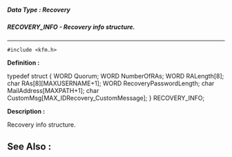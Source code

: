 ##### Data Type : Recovery
##### RECOVERY_INFO - Recovery info structure.
---
```
#include <kfm.h>
```

**Definition :**

typedef	struct {
	WORD Quorum;
	WORD NumberOfRAs;
	WORD RALength[8];
	char	RAs[8][MAXUSERNAME+1];
	WORD RecoveryPasswordLength;
	char	MailAddress[MAXPATH+1];
	char	CustomMsg[MAX_IDRecovery_CustomMessage];
} RECOVERY_INFO;

**Description :**

Recovery info structure.


**See Also :**
---

